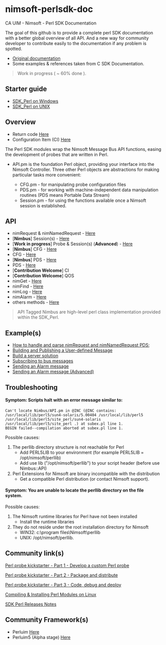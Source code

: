 # nimsoft-perlsdk-doc
CA UIM - Nimsoft - Perl SDK Documentation

The goal of this github is to provide a complete perl SDK documentation with a better global overview of all API. And a new way for community developer to contribute easily to the documentation if any problem is spotted.

- [Original documentation](http://docs.nimsoft.com/prodhelp/en_US/Monitor/SDK/PerlSDK/index.htm?toc.htm?2186383.html)
- Some examples & references taken from C SDK Documentation.

> Work in progress ( ~ 60% done ). 

## Starter guide

- [SDK_Perl on Windows](starterguide/windows.md)
- [SDK_Perl on UNIX](starterguide/unix.md)

## Overview 

- Return code [Here](return_code.md)
- Configuration Item (CI) [Here](configuration_item.md)

The Perl SDK modules wrap the Nimsoft Message Bus API functions, easing the development of probes that are written in Perl.

- API.pm is the foundation Perl object, providing your interface into the Nimsoft Controller. Three other Perl objects are abstractions for making particular tasks more convenient:

   - CFG.pm - for manipulating probe configuration files
   - PDS.pm - for working with machine-independent data manipulation routines (PDS means Portable Data Stream)
   - Session.pm - for using the functions available once a Nimsoft session is established.

## API 

- nimRequest & nimNamedRequest - [Here](request.md)
- [**Nimbus**] Session(s) - [Here](server.md)
- [**Work in progress**] Probe & Session(s) (**Advanced**) - [Here](probe.md)
- [**Nimbus**] CFG - [Here](cfg_nimbus.md)
- CFG - [Here](cfg_cway.md)
- [**Nimbus**] PDS - [Here](pds.md)
- PDS - [Here](pds_cway.md)
- [**Contribution Welcome**] CI
- [**Contribution Welcome**] QOS
- nimGet - [Here](nimGet.md)
- nimFind - [Here](search.md)
- nimLog - [Here](nimLog.md)
- nimAlarm - [Here](nimAlarm.md)
- others methods - [Here](util.md)

> API Tagged Nimbus are high-level perl class implementation provided within the SDK_Perl.

## Example(s)

- [How to handle and parse nimRequest and nimNamedRequest PDS](examples/handlepds.md);
- [Building and Publishing a User-defined Message](examples/publishing-user-message.md)
- [Build a server solution](examples/build-server.md)
- [Subscribing to bus messages](examples/subscribing_bus.md)
- [Sending an Alarm message](examples/sending-alarm.md)
- [Sending an Alarm message (Advanced)](examples/sending-alarm_advanced.md)

## Troubleshooting 

#### Symptom: Scripts halt with an error message similar to:
```
Can't locate Nimbus/API.pm in @INC (@INC contains: /usr/local/lib/perl5/sun4-solaris/5.00404 /usr/local/lib/perl5 /usr/local/lib/perl5/site_perl/sun4-solaris /usr/local/lib/perl5/site_perl .) at subex.pl line 1.
BEGIN failed--compilation aborted at subex.pl line 1.
``` 

Possible causes:
1. The perllib directory structure is not reachable for Perl
   - Add PERL5LIB to your environment  (for example PERL5LIB = /opt/nimsoft/perllib)
   - Add use lib ("/opt/nimsoft/perllib") to your script header (before use Nimbus::API)
2. Perl Extensions for Nimsoft are binary incompatible with the distribution
   - Get a compatible Perl distribution (or contact Nimsoft support).

#### Symptom: You are unable to locate the perllib directory on the file system.

Possible causes:
1. The Nimsoft runtime libraries for Perl have not been installed
   - Install the runtime libraries
2. They do not reside under the root installation directory for Nimsoft
   - WIN32: c:\program files\Nimsoft\perllib
   - UNIX:    /opt/nimsoft/perllib.

## Community link(s)

[Perl probe kickstarter - Part 1 - Develop a custom Perl probe](https://communities.ca.com/docs/DOC-231172625)

[Perl probe kickstarter - Part 2 - Package and distribute](https://communities.ca.com/docs/DOC-231172657)

[Perl probe kickstarter - Part 3 - Code, debug and deploy](https://communities.ca.com/docs/DOC-231172784)

[Compiling & Installing Perl Modules on Linux](https://communities.ca.com/docs/DOC-231169163)

[SDK Perl Releases Notes](http://docs.nimsoft.com/prodhelp/en_US/Monitor/SDK/PerlSDK/ReleaseNotes/Perl%20SDK-2013%205.05.pdf)

## Community Framework(s)

- Perluim [Here](https://github.com/fraxken/perluim)
- Perluim5 (Alpha stage) [Here](https://github.com/UIM-Community/perluim5)
